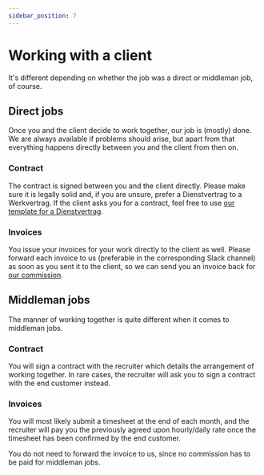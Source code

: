 ```yaml
---
sidebar_position: 7
---
```


# Working with a client

It's different depending on whether the job was a direct or middleman job, of course.

## Direct jobs

Once you and the client decide to work together, our job is (mostly) done. We are always available if problems should arise, but apart from that everything happens directly between you and the client from then on.

### Contract

The contract is signed between you and the client directly. Please make sure it is legally solid and, if you are unsure, prefer a Dienstvertrag to a Werkvertrag. If the client asks you for a contract, feel free to use [our template for a Dienstvertrag](https://uplink.tech/vertragsvorlagen).

### Invoices

You issue your invoices for your work directly to the client as well. Please forward each invoice to us (preferable in the corresponding Slack channel) as soon as you sent it to the client, so we can send you an invoice back for [our commission](our-commission.md).

## Middleman jobs

The manner of working together is quite different when it comes to middleman jobs.

### Contract

You will sign a contract with the recruiter which details the arrangement of working together. In rare cases, the recruiter will ask you to sign a contract with the end customer instead.

### Invoices

You will most likely submit a timesheet at the end of each month, and the recruiter will pay you the previously agreed upon hourly/daily rate once the timesheet has been confirmed by the end customer.

You do not need to forward the invoice to us, since no commission has to be paid for middleman jobs.
